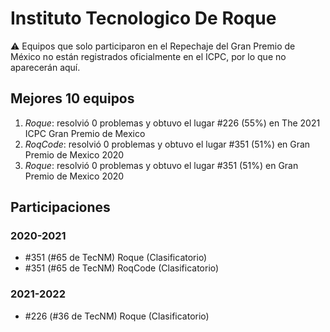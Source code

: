 # Instituto Tecnologico De Roque

:warning: Equipos que solo participaron en el Repechaje del Gran Premio de México no están registrados oficialmente en el ICPC, por lo que no aparecerán aquí.

## Mejores 10 equipos

1. _Roque_: resolvió 0 problemas y obtuvo el lugar #226 (55%) en The 2021 ICPC Gran Premio de Mexico
1. _RoqCode_: resolvió 0 problemas y obtuvo el lugar #351 (51%) en Gran Premio de Mexico 2020
1. _Roque_: resolvió 0 problemas y obtuvo el lugar #351 (51%) en Gran Premio de Mexico 2020

## Participaciones

### 2020-2021

- #351 (#65 de TecNM) Roque (Clasificatorio)
- #351 (#65 de TecNM) RoqCode (Clasificatorio)

### 2021-2022

- #226 (#36 de TecNM) Roque (Clasificatorio)




